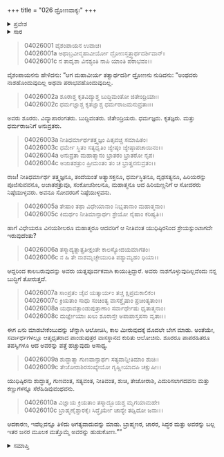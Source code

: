 +++
title = "026 ದ್ರೋಣವಾಕ್ಯಃ"
+++

<details><summary>ಪ್ರವೇಶ</summary>


।।   ಓಂ ಓಂ ನಮೋ ನಾರಾಯಣಾಯ।।   ಶ್ರೀ ವೇದವ್ಯಾಸಾಯ ನಮಃ ।।

ಶ್ರೀ ಕೃಷ್ಣದ್ವೈಪಾಯನ ವೇದವ್ಯಾಸ ವಿರಚಿತ  

**ಶ್ರೀ ಮಹಾಭಾರತ**

**ವಿರಾಟ ಪರ್ವ**

**ಗೋಹರಣ ಪರ್ವ**

**ಅಧ್ಯಾಯ 26**

</details>


<details><summary>ಸಾರ</summary>

ಬ್ರಾಹ್ಮಣರ, ಚಾರರ, ಸಿದ್ಧರ ಮತ್ತು ಪಾಂಡವರನ್ನು ಬಲ್ಲ ಇತರ ಜನರ ಮೂಲಕ ಮತ್ತೊಮ್ಮೆ ಅವರನ್ನು ಹುಡುಕೋಣವೆಂದು ದ್ರೋಣನು ಸೂಚಿಸಿದುದು (1-10).

</details>


> 04026001 ವೈಶಂಪಾಯನ ಉವಾಚ।  
04026001a ಅಥಾಬ್ರವೀನ್ಮಹಾವೀರ್ಯೋ ದ್ರೋಣಸ್ತತ್ತ್ವಾರ್ಥದರ್ಶಿವಾನ್।  
04026001c ನ ತಾದೃಶಾ ವಿನಶ್ಯಂತಿ ನಾಪಿ ಯಾಂತಿ ಪರಾಭವಂ।।

ವೈಶಂಪಾಯನನು ಹೇಳಿದನು: “ಆಗ ಮಹಾವೀರ್ಯ ತತ್ವಾರ್ಥದರ್ಶಿ ದ್ರೋಣನು ನುಡಿದನು: “ಅಂಥವರು ನಾಶಹೊಂದುವುದಿಲ್ಲ ಅಥವಾ ಪರಾಭವಹೊಂದುವುದಿಲ್ಲ.

> 04026002a ಶೂರಾಶ್ಚ ಕೃತವಿದ್ಯಾಶ್ಚ ಬುದ್ಧಿಮಂತೋ ಜಿತೇಂದ್ರಿಯಾಃ।   
04026002c ಧರ್ಮಜ್ಞಾಶ್ಚ ಕೃತಜ್ಞಾಶ್ಚ ಧರ್ಮರಾಜಮನುವ್ರತಾಃ।।

ಅವರು ಶೂರರು. ವಿದ್ಯಾಪಾರಂಗತರು. ಬುದ್ದಿವಂತರು. ಜಿತೇಂದ್ರಿಯರು. ಧರ್ಮಜ್ಞರು. ಕೃತಜ್ಞರು. ಮತ್ತು ಧರ್ಮರಾಜನಿಗೆ ಅನುವ್ರತರು.

> 04026003a ನೀತಿಧರ್ಮಾರ್ಥತತ್ತ್ವಜ್ಞಂ ಪಿತೃವಚ್ಚ ಸಮಾಹಿತಂ।  
04026003c ಧರ್ಮೇ ಸ್ಥಿತಂ ಸತ್ಯಧೃತಿಂ ಜ್ಯೇಷ್ಠಂ ಜ್ಯೇಷ್ಠಾಪಚಾಯಿನಂ।।   
04026004a ಅನುವ್ರತಾ ಮಹಾತ್ಮಾನಂ ಭ್ರಾತರಂ ಭ್ರಾತರೋ ನೃಪ।  
04026004c ಅಜಾತಶತ್ರುಂ ಹ್ರೀಮಂತಂ ತಂ ಚ ಭ್ರಾತೄನನುವ್ರತಂ।।

ರಾಜ! ನೀತಿಧರ್ಮಾರ್ಥ ತತ್ತ್ವಜ್ಞನೂ, ತಂದೆಯಂತೆ ಅತ್ಯಾಸಕ್ತನೂ, ಧರ್ಮಸ್ಥಿತನೂ, ದೃಢಸತ್ಯನೂ, ಹಿರಿಯರನ್ನು ಪೂಜಿಸುವವನೂ, ಅಜಾತಶತ್ರುವೂ, ಸಂಕೋಚಶೀಲನೂ, ಮಹಾತ್ಮನೂ ಆದ ಹಿರಿಯಣ್ಣನಿಗೆ ಆ ಸೋದರರು ನಿಷ್ಠೆಯುಳ್ಳವರು. ಅವನೂ ಸೋದರರಿಗೆ ನಿಷ್ಠೆಯುಳ್ಳವನು.

> 04026005a ತೇಷಾಂ ತಥಾ ವಿಧೇಯಾನಾಂ ನಿಭೃತಾನಾಂ ಮಹಾತ್ಮನಾಂ।  
04026005c ಕಿಮರ್ಥಂ ನೀತಿಮಾನ್ಪಾರ್ಥಃ ಶ್ರೇಯೋ ನೈಷಾಂ ಕರಿಷ್ಯತಿ।।

ಹಾಗೆ ವಿಧೇಯರೂ ವಿನಯಶೀಲರೂ ಮಹಾತ್ಮರೂ ಆದವರಿಗೆ ಆ ನೀತಿವಂತ ಯುಧಿಷ್ಠಿರನಿಂದ ಶ್ರೇಯಸ್ಸುಂಟಾಗದೇ ಇರುವುದೆಂತು?

> 04026006a ತಸ್ಮಾದ್ಯತ್ನಾತ್ಪ್ರತೀಕ್ಷಂತೇ ಕಾಲಸ್ಯೋದಯಮಾಗತಂ।  
04026006c ನ ಹಿ ತೇ ನಾಶಮೃಚ್ಛೇಯುರಿತಿ ಪಶ್ಯಾಮ್ಯಹಂ ಧಿಯಾ।।

ಆದ್ದರಿಂದ ಕಾಲಬರುವುದನ್ನು ಅವರು ಯತ್ನಪೂರ್ವಕವಾಗಿ ಕಾಯುತ್ತಿದ್ದಾರೆ. ಅವರು ನಾಶಗೊಳ್ಳುವುದಿಲ್ಲವೆಂದು ನನ್ನ ಬುದ್ಧಿಗೆ ತೋರುತ್ತದೆ.

> 04026007a ಸಾಂಪ್ರತಂ ಚೈವ ಯತ್ಕಾರ್ಯಂ ತಚ್ಚ ಕ್ಷಿಪ್ರಮಕಾಲಿಕಂ।  
04026007c ಕ್ರಿಯತಾಂ ಸಾಧು ಸಂಚಿಂತ್ಯ ವಾಸಶ್ಚೈಷಾಂ ಪ್ರಚಿಂತ್ಯತಾಂ।।  
04026008a ಯಥಾವತ್ಪಾಂಡುಪುತ್ರಾಣಾಂ ಸರ್ವಾರ್ಥೇಷು ಧೃತಾತ್ಮನಾಂ।  
04026008c ದುರ್ಜ್ಞೇಯಾಃ ಖಲು ಶೂರಾಸ್ತೇ ಅಪಾಪಾಸ್ತಪಸಾ ವೃತಾಃ।।

ಈಗ ಏನು ಮಾಡಬೇಕೆಂಬುದನ್ನು ಚೆನ್ನಾಗಿ ಆಲೋಚಿಸಿ, ಕಾಲ ಮೀರುವುದಕ್ಕೆ ಮೊದಲೇ ಬೇಗ ಮಾಡು. ಅಂತೆಯೇ, ಸರ್ವಾರ್ಥಗಳಲ್ಲೂ ಆತ್ಮಧೃತರಾದ ಪಾಂಡುಪುತ್ರರ ವಾಸಸ್ಥಾನದ ಕುರಿತು ಆಲೋಚಿಸು. ಶೂರರೂ ಪಾಪರಹಿತರೂ ತಪಸ್ವಿಗಳೂ ಆದ ಅವರನ್ನು ಪತ್ತೆ ಹಚ್ಚುವುದು ಅಸಾಧ್ಯ.

> 04026009a ಶುದ್ಧಾತ್ಮಾ ಗುಣವಾನ್ಪಾರ್ಥಃ ಸತ್ಯವಾನ್ನೀತಿಮಾಂ ಶುಚಿಃ।  
04026009c ತೇಜೋರಾಶಿರಸಂಖ್ಯೇಯೋ ಗೃಹ್ಣೀಯಾದಪಿ ಚಕ್ಷುಷೀ।।

ಯುಧಿಷ್ಠಿರನು ಶುದ್ಧಾತ್ಮ, ಗುಣವಂತ, ಸತ್ಯವಂತ, ನೀತಿವಂತ, ಶುಚಿ, ತೇಜೋರಾಶಿ, ಎದುರಿಸಲಾಗದವನು ಮತ್ತು ಕಣ್ಣುಗಳನ್ನೂ ಸೆರೆಹಿಡಿವುವಂಥವನು.

> 04026010a ವಿಜ್ಞಾಯ ಕ್ರಿಯತಾಂ ತಸ್ಮಾದ್ಭೂಯಶ್ಚ ಮೃಗಯಾಮಹೇ।   
04026010c ಬ್ರಾಹ್ಮಣೈಶ್ಚಾರಕೈಃ ಸಿದ್ಧೈರ್ಯೇ ಚಾನ್ಯೇ ತದ್ವಿದೋ ಜನಾಃ।।

ಆದಕಾರಣ, ಇವೆಲ್ಲವನ್ನೂ ತಿಳಿದು ಅಗತ್ಯವಾದುದನ್ನು ಮಾಡು. ಬ್ರಾಹ್ಮಣರ, ಚಾರರ, ಸಿದ್ಧರ ಮತ್ತು ಅವರನ್ನು ಬಲ್ಲ ಇತರ ಜನರ ಮೂಲಕ ಮತ್ತೊಮ್ಮೆ ಅವರನ್ನು ಹುಡುಕೋಣ.””


<details><summary>ಸಮಾಪ್ತಿ</summary>


ಇತಿ ಶ್ರೀ ಮಹಾಭಾರತೇ ವಿರಾಟ ಪರ್ವಣಿ ಗೋಹರಣ ಪರ್ವಣಿ ದ್ರೋಣವಾಕ್ಯೇ ಷಡ್‌ವಿಂಶೋಽಧ್ಯಾಯಃ।  
ಇದು ಶ್ರೀ ಮಹಾಭಾರತದಲ್ಲಿ ವಿರಾಟ ಪರ್ವದಲ್ಲಿ ಗೋಹರಣ ಪರ್ವದಲ್ಲಿ ದ್ರೋಣವಾಕ್ಯದಲ್ಲಿ ಇಪ್ಪತ್ತಾರನೆಯ ಅಧ್ಯಾಯವು.



</details>
